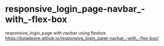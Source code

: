 # responsive_login_page-navbar_-with_-flex-box
responsive_login_page with navbar using flexbox
https://koladeore.github.io/responsive_login_page-navbar_-with_-flex-box/
